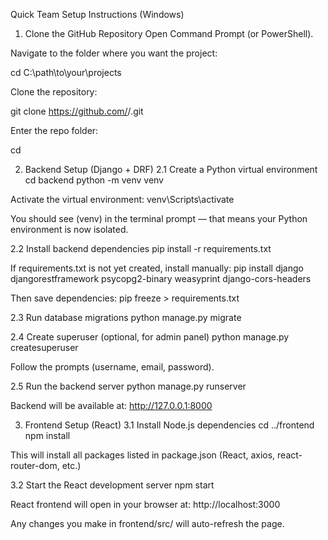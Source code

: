 Quick Team Setup Instructions (Windows)
1. Clone the GitHub Repository
Open Command Prompt (or PowerShell).


Navigate to the folder where you want the project:


cd C:\path\to\your\projects

Clone the repository:


git clone https://github.com/<yourusername>/<yourrepo>.git

Enter the repo folder:


cd <yourrepo>


2. Backend Setup (Django + DRF)
2.1 Create a Python virtual environment
cd backend
python -m venv venv

Activate the virtual environment:
venv\Scripts\activate

You should see (venv) in the terminal prompt — that means your Python environment is now isolated.

2.2 Install backend dependencies
pip install -r requirements.txt

If requirements.txt is not yet created, install manually:
pip install django djangorestframework psycopg2-binary weasyprint django-cors-headers

Then save dependencies:
pip freeze > requirements.txt


2.3 Run database migrations
python manage.py migrate


2.4 Create superuser (optional, for admin panel)
python manage.py createsuperuser

Follow the prompts (username, email, password).

2.5 Run the backend server
python manage.py runserver

Backend will be available at: http://127.0.0.1:8000



3. Frontend Setup (React)
3.1 Install Node.js dependencies
cd ../frontend
npm install

This will install all packages listed in package.json (React, axios, react-router-dom, etc.)



3.2 Start the React development server
npm start

React frontend will open in your browser at: http://localhost:3000


Any changes you make in frontend/src/ will auto-refresh the page.
